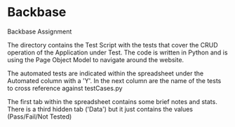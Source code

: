 # Backbase

Backbase Assignment

The directory contains the Test Script with the tests that cover the CRUD operation of the Application under Test.
The code is written in Python and is using the Page Object Model to navigate around the website.

The automated tests are indicated within the spreadsheet under the Automated column with a 'Y'. In the next column are the name of the tests to cross reference against testCases.py

The first tab within the spreadsheet contains some brief notes and stats.
There is a third hidden tab ('Data') but it just contains the values (Pass/Fail/Not Tested)
